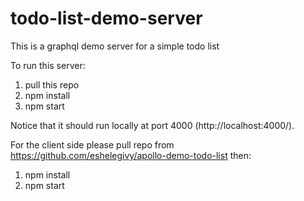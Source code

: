 # todo-list-demo-server

This is a graphql demo server for a simple todo list

To run this server:

1. pull this repo
2. npm install
3. npm start

Notice that it should run locally at port 4000 (http://localhost:4000/).

For the client side please pull repo from https://github.com/eshelegivy/apollo-demo-todo-list then:

1. npm install
2. npm start

